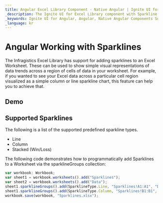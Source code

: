 ```yaml
---
title: Angular Excel Library Component - Native Angular | Ignite UI for Angular
_description: The Ignite UI for Excel Library component with Sparkline support.
_keywords: Ignite UI for Angular, Angular, Native Angular Components Suite, Native Angular Controls, Native Angular Components, Native Angular Components Library, Angular Excel Library, Angular Excel Library Example, Angular Excel Library Component, Angular Excel Engine, Sparkline
_language: kr
---
```


# Angular Working with Sparklines

The Infragistics Excel Library has support for adding sparklines to an Excel Worksheet. These can be used to show simple visual representations of data trends across a region of cells of data in your worksheet. For example, if you wanted to see your Excel data across a particular cell region visualized as a simple column or line sparkline chart, this feature can help you to achieve that.

## Demo

<code-view style="height: 500px" alt="Angular excel library working with sparklines"
  data-demos-base-url="{environment:dvDemosBaseUrl}"
           iframe-src="{environment:dvDemosBaseUrl}/excel/excel-library-working-with-sparklines"
                                        github-src="excel/excel-library/working-with-sparklines">
</code-view>


<div class="divider--half"></div>

## Supported Sparklines

The following is a list of the supported predefined sparkline types.

*   Line
*   Column
*   Stacked (Win/Loss)

The following code demonstrates how to programmatically add Sparklines to a Worksheet via the sparklineGroups collection:

```ts
var workbook: Workbook;
var sheet1 = workbook.worksheets().add("Sparklines");
var sheet2 = workbook.worksheets().add("Data");
sheet1.sparklineGroups().add(SparklineType.Line, "Sparklines!A1:A1", "Data!A2:A11");
sheet1.sparklineGroups().add(SparklineType.Column, "Sparklines!B1:B1", "Data!A2:A11");
workbook.save(workbook, "Sparklines.xlsx");

```
